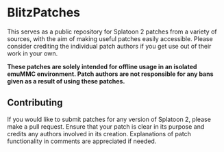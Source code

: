 # BlitzPatches
This serves as a public repository for Splatoon 2 patches from a variety of sources, with the aim of making useful patches easily accessible.
Please consider crediting the individual patch authors if you get use out of their work in your own.

**These patches are solely intended for offline usage in an isolated emuMMC environment. Patch authors are not responsible for any bans given as a result of using these patches.**

## Contributing
If you would like to submit patches for any version of Splatoon 2, please make a pull request.
Ensure that your patch is clear in its purpose and credits any authors involved in its creation. Explanations of patch functionality in comments are appreciated if needed.
